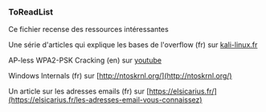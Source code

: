 ### ToReadList

Ce fichier recense des ressources intéressantes


Une série d'articles qui explique les bases de l'overflow (fr) sur [kali-linux.fr](https://www.kali-linux.fr/hacking/overflow-comment-ca-marche)

AP-less WPA2-PSK Cracking (en) sur [youtube](https://www.youtube.com/watch?v=8FUqSFrsq7E&feature=youtu.be)

Windows Internals (fr) sur [http://ntoskrnl.org/](http://ntoskrnl.org/)

Un article sur les adresses emails (fr) sur [https://elsicarius.fr/](https://elsicarius.fr/les-adresses-email-vous-connaissez)

